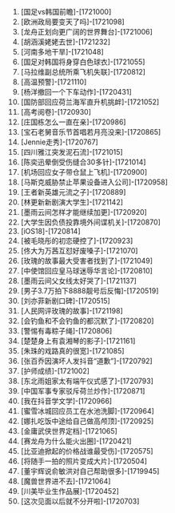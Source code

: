 
1. [国足vs韩国前瞻]-[1721000]
1. [欧洲政局要变天了吗]-[1721098]
1. [龙舟正划向更广阔的世界舞台]-[1721006]
1. [胡涵溪姥姥去世]-[1721232]
1. [河南多地干旱]-[1721048]
1. [国足对韩国将身穿白色球衣]-[1721055]
1. [马拉维副总统所乘飞机失联]-[1720812]
1. [高温预警]-[1721110]
1. [杨洋撤回一个下车动作]-[1720431]
1. [国防部回应荷兰海军直升机挑衅]-[1721052]
1. [高考阅卷]-[1720930]
1. [庄国栋怎么一直在亲]-[1720986]
1. [宝石老舅音乐节首唱若月亮没来]-[1720865]
1. [Jennie走秀]-[1720767]
1. [四川雅江突发泥石流]-[1721015]
1. [陈奕迅晕倒受伤缝合30多针]-[1721014]
1. [机场回应女子带仓鼠上飞机]-[1720900]
1. [马斯克威胁禁止苹果设备进入公司]-[1720958]
1. [王者新英雄元流之子]-[1720889]
1. [林更新新剧演大学生]-[1721142]
1. [墨雨云间怎样才能继续加更]-[1720920]
1. [大学生因负债投靠境外间谍机关]-[1720870]
1. [iOS18]-[1720814]
1. [被毛晓彤的初恋硬控了]-[1720923]
1. [佟大为万茜互怼好废嗓子]-[1721070]
1. [玫瑰的故事最大受害者找到了]-[1721049]
1. [中使馆回应皇马球迷辱华言论]-[1720810]
1. [墨雨云间父女线太好哭了]-[1721137]
1. [男子3.7万拍下8888靓号后反悔]-[1720519]
1. [刘亦菲新剧口碑]-[1720515]
1. [人民网评玫瑰的故事]-[1721198]
1. [会钓鱼和不会钓鱼的都沉默了]-[1720820]
1. [警惕有毒粽子绳]-[1720806]
1. [楚楚身上有袁湘琴的影子]-[1721161]
1. [朱珠的戏路真的很宽]-[1721085]
1. [张百乔因演坏人发抖音“道歉”]-[1720792]
1. [护师成绩]-[1721002]
1. [东北雨姐家太有端午仪式感了]-[1720793]
1. [中国军事专家驳斥荷兰炒作]-[1720871]
1. [我在抖音学文学]-[1720966]
1. [蜜雪冰城回应员工在水池洗脚]-[1720964]
1. [娜扎吃饭中途给自己做高颅顶]-[1720925]
1. [金庸武侠世界定档]-[1721065]
1. [赛龙舟为什么能火出圈]-[1720421]
1. [比亚迪掀起的价格战谁最受伤]-[1720575]
1. [将随手一拍的照片变成大片]-[1720504]
1. [董宇辉说俞敏洪对自己帮助很多]-[1719945]
1. [魔兽世界进不去]-[1721064]
1. [川美毕业生作品展]-[1720452]
1. [这次见面以后就不分开啦]-[1720703]